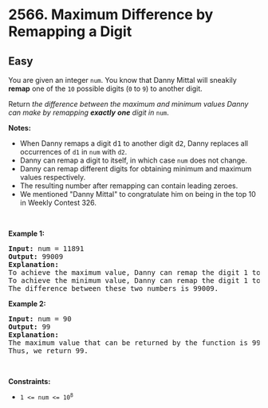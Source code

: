 <h1>2566. Maximum Difference by Remapping a Digit</h1><h2>Easy</h2>


<p>You are given an integer <code>num</code>. You know that Danny Mittal will sneakily <strong>remap</strong> one of the <code>10</code> possible digits (<code>0</code> to <code>9</code>) to another digit.</p>

<p>Return <em>the difference between the maximum and minimum</em><em>&nbsp;values Danny can make by remapping&nbsp;<strong>exactly</strong> <strong>one</strong> digit</em><em> in </em><code>num</code>.</p>

<p><strong>Notes:</strong></p>

<ul>
	<li>When Danny remaps a digit <font face="monospace">d1</font>&nbsp;to another digit <font face="monospace">d2</font>, Danny replaces all occurrences of <code>d1</code>&nbsp;in <code>num</code>&nbsp;with <code>d2</code>.</li>
	<li>Danny can remap a digit to itself, in which case <code>num</code>&nbsp;does not change.</li>
	<li>Danny can remap different digits for obtaining minimum and maximum values respectively.</li>
	<li>The resulting number after remapping can contain leading zeroes.</li>
	<li>We mentioned "Danny Mittal" to congratulate him on being in the top 10 in Weekly Contest 326.</li>
</ul>

<p>&nbsp;</p>
<p><strong>Example 1:</strong></p>

<pre><strong>Input:</strong> num = 11891
<strong>Output:</strong> 99009
<strong>Explanation:</strong> 
To achieve the maximum value, Danny can remap the digit 1 to the digit 9 to yield 99899.
To achieve the minimum value, Danny can remap the digit 1 to the digit 0, yielding 890.
The difference between these two numbers is 99009.
</pre>

<p><strong>Example 2:</strong></p>

<pre><strong>Input:</strong> num = 90
<strong>Output:</strong> 99
<strong>Explanation:</strong>
The maximum value that can be returned by the function is 99 (if 0 is replaced by 9) and the minimum value that can be returned by the function is 0 (if 9 is replaced by 0).
Thus, we return 99.</pre>

<p>&nbsp;</p>
<p><strong>Constraints:</strong></p>

<ul>
	<li><code>1 &lt;= num &lt;= 10<sup>8</sup></code></li>
</ul>
